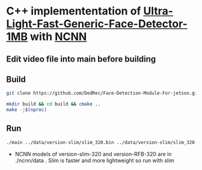# C++ implemententation of [Ultra-Light-Fast-Generic-Face-Detector-1MB](https://github.com/Linzaer/Ultra-Light-Fast-Generic-Face-Detector-1MB) with [NCNN](https://github.com/Tencent/ncnn)

## Edit video file into main before building

## Build

```bash
git clone https://github.com/DedRec/Face-Detection-Module-For-jetson.git

mkdir build && cd build && cmake ..
make -j$(nproc)
```

## Run

```bash
./main ../data/version-slim/slim_320.bin ../data/version-slim/slim_320.param
```
* NCNN models of version-slim-320 and version-RFB-320 are in ./ncnn/data .
Slim is faster and more lightweight so run with slim
